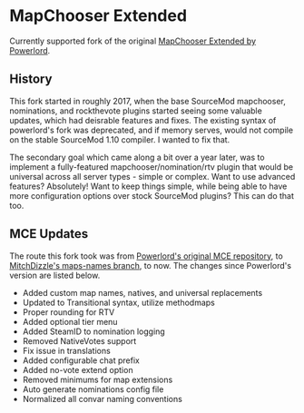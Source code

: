# MapChooser Extended

Currently supported fork of the original [MapChooser Extended by Powerlord](https://forums.alliedmods.net/showthread.php?t=156974).

## History

This fork started in roughly 2017, when the base SourceMod mapchooser, nominations, and rockthevote plugins started seeing some valuable updates, which had deisrable features and fixes. The existing syntax of powerlord's fork was deprecated, and if memory serves, would not compile on the stable SourceMod 1.10 compiler. I wanted to fix that.

The secondary goal which came along a bit over a year later, was to implement a fully-featured mapchooser/nomination/rtv plugin that would be universal across all server types - simple or complex. Want to use advanced features? Absolutely! Want to keep things simple, while being able to have more configuration options over stock SourceMod plugins? This can do that too.

## MCE Updates

The route this fork took was from [Powerlord's original MCE repository](https://github.com/powerlord/sourcemod-mapchooser-extended), to [MitchDizzle's maps-names branch](https://github.com/MitchDizzle/sourcemod-mapchooser-extended/tree/map-names), to now. The changes since Powerlord's version are listed below.

- Added custom map names, natives, and universal replacements
- Updated to Transitional syntax, utilize methodmaps
- Proper rounding for RTV
- Added optional tier menu
- Added SteamID to nomination logging
- Removed NativeVotes support
- Fix issue in translations
- Added configurable chat prefix
- Added no-vote extend option
- Removed minimums for map extensions
- Auto generate nominations config file
- Normalized all convar naming conventions
